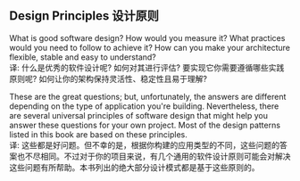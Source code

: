 ## Design Principles 设计原则
What is good software design? How would you measure it? What practices would you need to follow to achieve it? How
can you make your architecture flexible, stable and easy to understand?   
译: 什么是优秀的软件设计呢? 如何对其进行评估? 要实现它你需要遵循哪些实践原则呢? 如何让你的架构保持灵活性、稳定性且易于理解? 

These are the great questions; but, unfortunately, the answers are different depending on the type of application 
you're building. Nevertheless, there are several universal principles of software design that might help you answer 
these questions for your own project. Most of the design patterns listed in this book are based on these principles.   
译: 这些都是好问题。但不幸的是，根据你构建的应用类型的不同，这些问题的答案也不尽相同。不过对于你的项目来说，有几个通用的软件设计原则可能会对解决
这些问题有所帮助。本书列出的绝大部分设计模式都是基于这些原则的。
